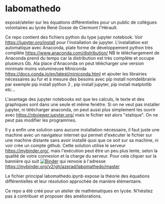 # labomathedo
exposé/atelier sur les équations différentielles pour un public de collègues volontaires au lycée René Gosse de Clermont l'Hérault.

Ce repo contient des fichiers python du type jupyter notebook.  Voir https://jupyter.org/install pour l'installation de jupyter.
L'installation est automatique avec Anaconda, plate forme de développement python très complète 
https://www.anaconda.com/distribution/
NB le téléchargement de Anaconda prend du temps car la distribution est très complète et occupe plusieurs Gb.
Ala place d'Anaconda on peut  télécharger une version minimale moins volumineuse Miniconda https://docs.conda.io/en/latest/miniconda.html et ajouter les librairies nécessaires au fur et à mesure des besoins avec pip install nomdelibrairie
par exemple pip install  python 3 , pip install jupyter, pip install matplotlib etc...

L'avantage des jupyter notebooks est que les calculs, le texte et des graphiques sont dans une seule et même fenêtre.
Si on ne veut pas installer jupyter,  ni télécharger anaconda, on peut aussi plus simplement les ouvrir avec https://nbviewer.jupyter.org/ mais le fichier est alors "statique". On ne peut pas modifier les programmes.

Il y a enfin une solution sans aucune installation nécessaire, il faut juste une machine avec un navigateur internet qui
permet d'exécuter  le fichier sur une machine distante sans avoir installé quoi que ce soit sur sa machine, ni voir crée un compte github. Cette solution utilise le serveur https://mybinder.org/, mais l'exécution peut être  un peu plus lente, selon la qualité de votre connexion et la charge du serveur. Pour cela cliquer sur la bannière qui suit 
[![Binder](https://mybinder.org/badge_logo.svg)](https://mybinder.org/v2/gh/azerad/labomathedo/master)
qui renvoie à l'adresse
https://mybinder.org/v2/gh/azerad/labomathedo/master


Le fichier principal labomathedo.ipynb expose la théorie des équations différentielles et leur résolution approchée de manière élémentaire.

Ce repo a été créé pour un atelier de mathématiques en lycée. N'hésitez pas à contribuer et proposer des améliorations.

